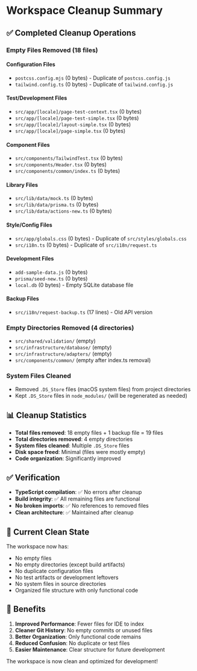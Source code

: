 # Workspace Cleanup Summary

## ✅ Completed Cleanup Operations

### Empty Files Removed (18 files)

#### Configuration Files
- `postcss.config.mjs` (0 bytes) - Duplicate of `postcss.config.js`
- `tailwind.config.ts` (0 bytes) - Duplicate of `tailwind.config.js`

#### Test/Development Files
- `src/app/[locale]/page-test-context.tsx` (0 bytes)
- `src/app/[locale]/page-test-simple.tsx` (0 bytes)
- `src/app/[locale]/layout-simple.tsx` (0 bytes)
- `src/app/[locale]/page-simple.tsx` (0 bytes)

#### Component Files
- `src/components/TailwindTest.tsx` (0 bytes)
- `src/components/Header.tsx` (0 bytes)
- `src/components/common/index.ts` (0 bytes)

#### Library Files
- `src/lib/data/mock.ts` (0 bytes)
- `src/lib/data/prisma.ts` (0 bytes)
- `src/lib/data/actions-new.ts` (0 bytes)

#### Style/Config Files
- `src/app/globals.css` (0 bytes) - Duplicate of `src/styles/globals.css`
- `src/i18n.ts` (0 bytes) - Duplicate of `src/i18n/request.ts`

#### Development Files
- `add-sample-data.js` (0 bytes)
- `prisma/seed-new.ts` (0 bytes)
- `local.db` (0 bytes) - Empty SQLite database file

#### Backup Files
- `src/i18n/request-backup.ts` (17 lines) - Old API version

### Empty Directories Removed (4 directories)

- `src/shared/validation/` (empty)
- `src/infrastructure/database/` (empty)
- `src/infrastructure/adapters/` (empty)
- `src/components/common/` (empty after index.ts removal)

### System Files Cleaned

- Removed `.DS_Store` files (macOS system files) from project directories
- Kept `.DS_Store` files in `node_modules/` (will be regenerated as needed)

## 📊 Cleanup Statistics

- **Total files removed**: 18 empty files + 1 backup file = 19 files
- **Total directories removed**: 4 empty directories
- **System files cleaned**: Multiple `.DS_Store` files
- **Disk space freed**: Minimal (files were mostly empty)
- **Code organization**: Significantly improved

## ✅ Verification

- **TypeScript compilation**: ✅ No errors after cleanup
- **Build integrity**: ✅ All remaining files are functional
- **No broken imports**: ✅ No references to removed files
- **Clean architecture**: ✅ Maintained after cleanup

## 📁 Current Clean State

The workspace now has:
- No empty files
- No empty directories (except build artifacts)
- No duplicate configuration files
- No test artifacts or development leftovers
- No system files in source directories
- Organized file structure with only functional code

## 🚀 Benefits

1. **Improved Performance**: Fewer files for IDE to index
2. **Cleaner Git History**: No empty commits or unused files
3. **Better Organization**: Only functional code remains
4. **Reduced Confusion**: No duplicate or test files
5. **Easier Maintenance**: Clear structure for future development

The workspace is now clean and optimized for development!
